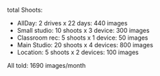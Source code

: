 total Shoots: 

- AllDay: 2 drives x 22 days: 440 images  
- Small studio: 10 shoots x 3 device: 300 images
- Classroom rec: 5 shoots x 1 device: 50 images
- Main Studio: 20 shoots x 4 devices: 800 images
- Location: 5 shoots x 2 devices: 100 images

All told: 1690 images/month